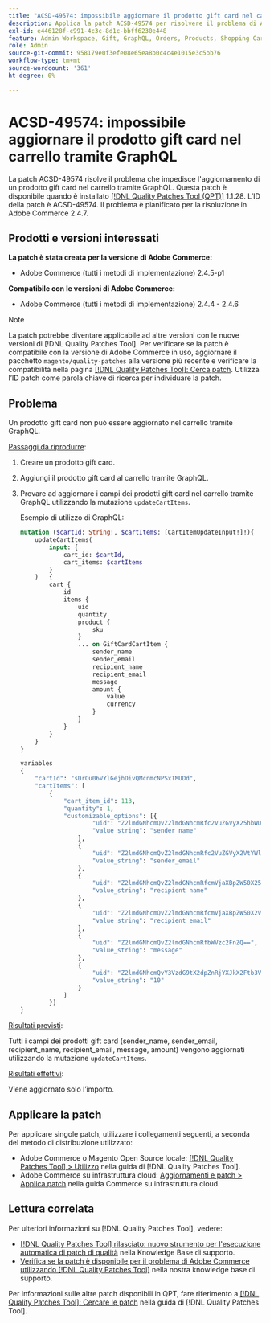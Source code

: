 ```yaml
---
title: "ACSD-49574: impossibile aggiornare il prodotto gift card nel carrello tramite GraphQL"
description: Applica la patch ACSD-49574 per risolvere il problema di Adobe Commerce che impedisce l’aggiornamento di un prodotto gift card nel carrello tramite GraphQL.
exl-id: e446128f-c991-4c3c-8d1c-bbff6230e448
feature: Admin Workspace, Gift, GraphQL, Orders, Products, Shopping Cart
role: Admin
source-git-commit: 958179e0f3efe08e65ea8b0c4c4e1015e3c5bb76
workflow-type: tm+mt
source-wordcount: '361'
ht-degree: 0%

---
```


# ACSD-49574: impossibile aggiornare il prodotto gift card nel carrello tramite GraphQL

La patch ACSD-49574 risolve il problema che impedisce l&#39;aggiornamento di un prodotto gift card nel carrello tramite GraphQL. Questa patch è disponibile quando è installato [[!DNL Quality Patches Tool (QPT)]](/help/announcements/adobe-commerce-announcements/magento-quality-patches-released-new-tool-to-self-serve-quality-patches.md) 1.1.28. L’ID della patch è ACSD-49574. Il problema è pianificato per la risoluzione in Adobe Commerce 2.4.7.

## Prodotti e versioni interessati

**La patch è stata creata per la versione di Adobe Commerce:**

* Adobe Commerce (tutti i metodi di implementazione) 2.4.5-p1

**Compatibile con le versioni di Adobe Commerce:**

* Adobe Commerce (tutti i metodi di implementazione) 2.4.4 - 2.4.6

>[!NOTE]
>
>La patch potrebbe diventare applicabile ad altre versioni con le nuove versioni di [!DNL Quality Patches Tool]. Per verificare se la patch è compatibile con la versione di Adobe Commerce in uso, aggiornare il pacchetto `magento/quality-patches` alla versione più recente e verificare la compatibilità nella pagina [[!DNL Quality Patches Tool]: Cerca patch](https://experienceleague.adobe.com/tools/commerce-quality-patches/index.html). Utilizza l’ID patch come parola chiave di ricerca per individuare la patch.

## Problema

Un prodotto gift card non può essere aggiornato nel carrello tramite GraphQL.

<u>Passaggi da riprodurre</u>:

1. Creare un prodotto gift card.
1. Aggiungi il prodotto gift card al carrello tramite GraphQL.
1. Provare ad aggiornare i campi dei prodotti gift card nel carrello tramite GraphQL utilizzando la mutazione `updateCartItems`.

   Esempio di utilizzo di GraphQL:

   ```GraphQL
   mutation ($cartId: String!, $cartItems: [CartItemUpdateInput!]!){
       updateCartItems(
           input: {
               cart_id: $cartId,
               cart_items: $cartItems
           }
       )   {
           cart {
               id
               items {
                   uid
                   quantity
                   product {
                       sku
                   }
                   ... on GiftCardCartItem {
                       sender_name
                       sender_email
                       recipient_name
                       recipient_email
                       message
                       amount {
                           value
                           currency
                       }
                   }
               }
           }
       }
   }
   
   variables
   {
       "cartId": "sDrOu06VYlGejhDivQMcnmcNPSxTMUDd",
       "cartItems": [
           {
               "cart_item_id": 113,
               "quantity": 1,
               "customizable_options": [{
                       "uid": "Z2lmdGNhcmQvZ2lmdGNhcmRfc2VuZGVyX25hbWU=",
                       "value_string": "sender_name"
                   },
                   {
                       "uid": "Z2lmdGNhcmQvZ2lmdGNhcmRfc2VuZGVyX2VtYWls",
                       "value_string": "sender_email"
                   },
                   {
                       "uid": "Z2lmdGNhcmQvZ2lmdGNhcmRfcmVjaXBpZW50X25hbWU=",
                       "value_string": "recipient name"
                   },
                   {
                       "uid": "Z2lmdGNhcmQvZ2lmdGNhcmRfcmVjaXBpZW50X2VtYWls",
                       "value_string": "recipient_email"
                   },
                   {
                       "uid": "Z2lmdGNhcmQvZ2lmdGNhcmRfbWVzc2FnZQ==",
                       "value_string": "message"
                   },
                   {
                       "uid": "Z2lmdGNhcmQvY3VzdG9tX2dpZnRjYXJkX2Ftb3VudA==",
                       "value_string": "10"
                   }
               ]
           }]
   }
   ```

<u>Risultati previsti</u>:

Tutti i campi dei prodotti gift card (sender_name, sender_email, recipient_name, recipient_email, message, amount) vengono aggiornati utilizzando la mutazione `updateCartItems`.

<u>Risultati effettivi</u>:

Viene aggiornato solo l’importo.

## Applicare la patch

Per applicare singole patch, utilizzare i collegamenti seguenti, a seconda del metodo di distribuzione utilizzato:

* Adobe Commerce o Magento Open Source locale: [[!DNL Quality Patches Tool] > Utilizzo](https://experienceleague.adobe.com/docs/commerce-operations/tools/quality-patches-tool/usage.html) nella guida di [!DNL Quality Patches Tool].
* Adobe Commerce su infrastruttura cloud: [Aggiornamenti e patch > Applica patch](https://experienceleague.adobe.com/docs/commerce-cloud-service/user-guide/develop/upgrade/apply-patches.html) nella guida Commerce su infrastruttura cloud.

## Lettura correlata

Per ulteriori informazioni su [!DNL Quality Patches Tool], vedere:

* [[!DNL Quality Patches Tool] rilasciato: nuovo strumento per l&#39;esecuzione automatica di patch di qualità](/help/announcements/adobe-commerce-announcements/magento-quality-patches-released-new-tool-to-self-serve-quality-patches.md) nella Knowledge Base di supporto.
* [Verifica se la patch è disponibile per il problema di Adobe Commerce utilizzando  [!DNL Quality Patches Tool]](/help/support-tools/patches-available-in-qpt-tool/check-patch-for-magento-issue-with-magento-quality-patches.md) nella nostra knowledge base di supporto.

Per informazioni sulle altre patch disponibili in QPT, fare riferimento a [[!DNL Quality Patches Tool]: Cercare le patch](https://experienceleague.adobe.com/tools/commerce-quality-patches/index.html) nella guida di [!DNL Quality Patches Tool].
